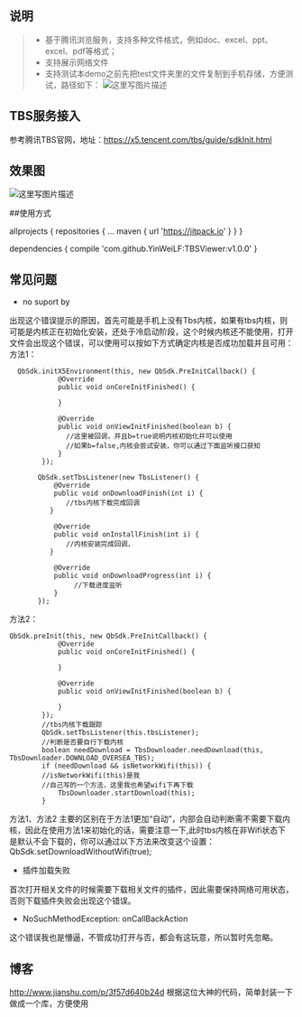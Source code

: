 
## 说明

> * 基于腾讯浏览服务，支持多种文件格式，例如doc、excel、ppt、excel、pdf等格式；
> * 支持展示网络文件
> * 支持测试本demo之前先把test文件夹里的文件复制到手机存储，方便测试，路径如下：
![这里写图片描述](https://github.com/ZhongXiaoHong/superFileView/blob/master/path.png?raw=true)

## TBS服务接入

参考腾讯TBS官网，地址：https://x5.tencent.com/tbs/guide/sdkInit.html

## 效果图
![这里写图片描述](https://github.com/ZhongXiaoHong/superFileView/blob/master/record.gif?raw=true)

##使用方式

allprojects {
		repositories {
			...
			maven { url 'https://jitpack.io' }
		}
	}

dependencies {
	        compile 'com.github.YinWeiLF:TBSViewer:v1.0.0'
	}

## 常见问题
- no suport by

出现这个错误提示的原因，首先可能是手机上没有Tbs内核，如果有tbs内核，则可能是内核正在初始化安装，还处于冷启动阶段，这个时候内核还不能使用，打开文件会出现这个错误，可以使用可以按如下方式确定内核是否成功加载并且可用：
方法1：
```
  QbSdk.initX5Environment(this, new QbSdk.PreInitCallback() {
            @Override
            public void onCoreInitFinished() {

            }

            @Override
            public void onViewInitFinished(boolean b) {
              //这里被回调，并且b=true说明内核初始化并可以使用
              //如果b=false,内核会尝试安装，你可以通过下面监听接口获知
            }
        });

       QbSdk.setTbsListener(new TbsListener() {
           @Override
           public void onDownloadFinish(int i) {
              //tbs内核下载完成回调
          }

           @Override
           public void onInstallFinish(int i) {
              //内核安装完成回调，
          }

           @Override
           public void onDownloadProgress(int i) {
                //下载进度监听
           }
       });
```
方法2：
```
QbSdk.preInit(this, new QbSdk.PreInitCallback() {
            @Override
            public void onCoreInitFinished() {
             
            }

            @Override
            public void onViewInitFinished(boolean b) {
              
            }
        });
        //tbs内核下载跟踪
        QbSdk.setTbsListener(this.tbsListener);
        //判断是否要自行下载内核
        boolean needDownload = TbsDownloader.needDownload(this, TbsDownloader.DOWNLOAD_OVERSEA_TBS);
        if (needDownload && isNetworkWifi(this)) {
        //isNetworkWifi(this)是我
        //自己写的一个方法，这里我也希望wifi下再下载
            TbsDownloader.startDownload(this);
        }
```
方法1、方法2 主要的区别在于方法1更加“自动”，内部会自动判断需不需要下载内核，因此在使用方法1来初始化的话，需要注意一下,此时tbs内核在非Wifi状态下是默认不会下载的，你可以通过以下方法来改变这个设置：
  QbSdk.setDownloadWithoutWifi(true);
  


- 插件加载失败

首次打开相关文件的时候需要下载相关文件的插件，因此需要保持网络可用状态，否则下载插件失败会出现这个错误。

- NoSuchMethodException: onCallBackAction 

这个错误我也是懵逼，不管成功打开与否，都会有这玩意，所以暂时先忽略。



## 博客
http://www.jianshu.com/p/3f57d640b24d
根据这位大神的代码，简单封装一下做成一个库，方便使用   

